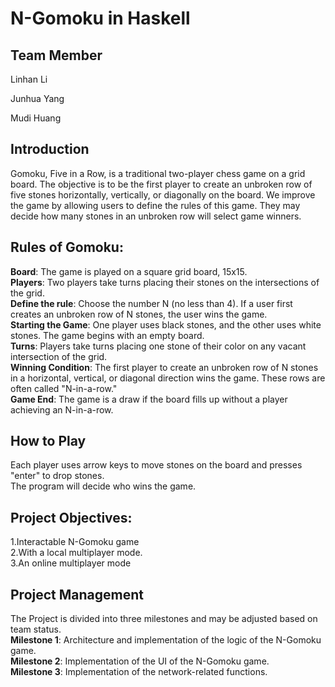 # N-Gomoku in Haskell

## Team Member
Linhan Li

Junhua Yang

Mudi Huang
## Introduction
Gomoku, Five in a Row, is a traditional two-player chess game on a grid board. The objective is to be the first player to create an unbroken row of five stones horizontally, vertically, or diagonally on the board. We improve the game by allowing users to define the rules of this game. They may decide how many stones in an unbroken row will select game winners. 

## Rules of Gomoku:
**Board**: The game is played on a square grid board, 15x15.<br>
**Players**: Two players take turns placing their stones on the intersections of the grid.<br>
**Define the rule**: Choose the number N (no less than 4). If a user first creates an unbroken row of N stones, the user wins the game.<br>
**Starting the Game**: One player uses black stones, and the other uses white stones. The game begins with an empty board.<br>
**Turns**: Players take turns placing one stone of their color on any vacant intersection of the grid.<br>
**Winning Condition**: The first player to create an unbroken row of N stones in a horizontal, vertical, or diagonal direction wins the game. These rows are often called "N-in-a-row."<br>
**Game End**: The game is a draw if the board fills up without a player achieving an N-in-a-row.<br>

## How to Play
Each player uses arrow keys to move stones on the board and presses "enter" to drop stones.<br>
The program will decide who wins the game.<br>

## Project Objectives:
1.Interactable N-Gomoku game<br>
2.With a local multiplayer mode.<br>
3.An online multiplayer mode<br>

## Project Management
The Project is divided into three milestones and may be adjusted based on team status.<br>
	**Milestone 1**:  Architecture and implementation of the logic of the N-Gomoku game.<br>
	**Milestone 2**:  Implementation of the UI of the N-Gomoku game.<br>
	**Milestone 3**:  Implementation of the network-related functions.<br>


